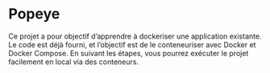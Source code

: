 # Popeye
Ce projet a pour objectif d’apprendre à dockeriser une application existante. Le code est déjà fourni, et l’objectif est de le conteneuriser avec Docker et Docker Compose. En suivant les étapes, vous pourrez exécuter le projet facilement en local via des conteneurs.
